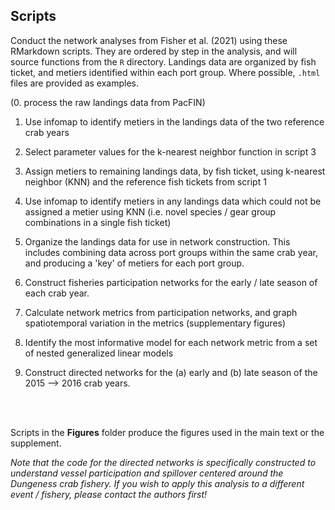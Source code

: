 ## Scripts

Conduct the network analyses from Fisher et al. (2021) using these RMarkdown scripts. They are ordered by step in the analysis, and will source functions from the `R` directory. Landings data are organized by fish ticket, and metiers identified within each port group. Where possible, `.html` files are provided as examples.


(0. process the raw landings data from PacFIN)

1. Use infomap to identify metiers in the landings data of the two reference crab years

2. Select parameter values for the k-nearest neighbor function in script 3

3. Assign metiers to remaining landings data, by fish ticket, using k-nearest neighbor (KNN) and the reference fish tickets from script 1

4. Use infomap to identify metiers in any landings data which could not be assigned a metier using KNN (i.e. novel species / gear group combinations in a single fish ticket)

5. Organize the landings data for use in network construction. This includes combining data across port groups within the same crab year, and producing a 'key' of metiers for each port group.

6. Construct fisheries participation networks for the early / late season of each crab year.

7. Calculate network metrics from participation networks, and graph spatiotemporal variation in the metrics (supplementary figures)

8. Identify the most informative model for each network metric from a set of nested generalized linear models

9. Construct directed networks for the (a) early and (b) late season of the 2015 --> 2016 crab years.
<br>
<br>



Scripts in the **Figures** folder produce the figures used in the main text or the supplement.

*Note that the code for the directed networks is specifically constructed to understand vessel participation and spillover centered around the Dungeness crab fishery. If you wish to apply this analysis to a different event / fishery, please contact the authors first!*
